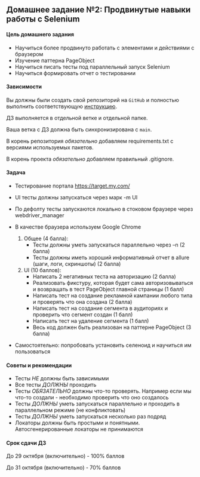 ## Домашнее задание №2: Продвинутые навыки работы с Selenium

#### Цель домашнего задания

  * Научиться более продвинуто работать с элементами и действиями с браузером
  * Изучение паттерна PageObject
  * Научиться писать тесты под параллельный запуск Selenium
  * Научиться формировать отчет о тестировании

#### Зависимости

  Вы должны были создать свой репозиторий на `GitHub` и полностью выполнить соответствующую 
[инструкцию](https://github.com/sniiick/education-mail-qa-python/tree/main/homework_rules).

  ДЗ выполняется в отдельной ветке и отдельной папке.

  Ваша ветка с ДЗ должна быть синхронизирована с `main`.
  
  В корень репозитория *обязательно* добавляем requirements.txt с версиями используемых пакетов.
  
  В корень проекта *обязательно* добавляем правильный .gitignore.

#### Задача
* Тестирование портала https://target.my.com/
* UI тесты должны запускаться через марк -m UI
* По дефолту тесты запускаются локально в стоковом браузере через webdriver_manager
* В качестве браузера используем Google Chrome
    
  1. Общее (4 балла):
     * Тесты должны уметь запускаться параллельно через –n <num> (2 балла)
     * Тесты должны иметь хороший информативный отчет в allure (шаги, логи, скриншоты) (2 балла)
  2. UI (10 баллов):
     * Написать 2 негативных теста на авторизацию (2 балла)
     * Реализовать фикстуру, которая будет сама авторизовываться и возвращать в тест PageObject главной страницы (1 балл)
     * Написать тест на создание рекламной кампании любого типа и проверять что она создана (2 балла)
     * Написать тест на создание сегмента в аудиториях и проверить что сегмент создан (1 балл)
     * Написать тест на удаление сегмента (1 балл)
     * Весь код должен быть реализован на паттерне PageObject (3 балла)
     
* Самостоятельно: попробовать установить селеноид и научиться им пользоваться

#### Советы и рекомендации
  * Тесты *НЕ* должны быть зависимыми
  * Все тесты *ДОЛЖНЫ* проходить
  * Тесты *ОБЯЗАТЕЛЬНО* должны что-то проверять. Например если мы что-то создали - необходимо проверить что оно создалось
  * Тесты *ДОЛЖНЫ* уметь запускаться параллельно и проходить в параллельном режиме (не конфликтовать)
  * Тесты *ДОЛЖНЫ* уметь запускаться несколько раз подряд
  * Локаторы должны быть простыми и понятными. Автосгенерированные локаторы не принимаются
 
#### Срок сдачи ДЗ
  До 29 октября (включительно) - 100% баллов

  До 31 октября (включительно) - 70% баллов